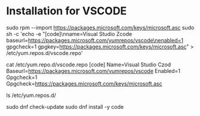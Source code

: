 # Installation for VSCODE

sudo rpm --import https://packages.microsoft.com/keys/microsoft.asc
sudo sh -c 'echo -e "[code]\nname=Visual Studio Zcode baseurl=https://packages.microsoft.com/yumrepos/vscode\nenabled=1 gpgcheck=1 gpgkey=https://packages.microsoft.com/keys/microsoft.asc" > /etc/yum.repos.d/vscode.repo'


cat /etc/yum.repo.d/vscode.repo
[code]
Name=Visual Studio Czod
Baseurl=https://packages.microsoft.com/yumrepos/vscode
Enabled=1
Gpgcheck=1
Gpgcheck=https://packages.microsoft.com/keys/microsoft.asc

 

ls /etc/yum.repos.d/

 

sudo dnf check-update
sudo dnf install -y code
